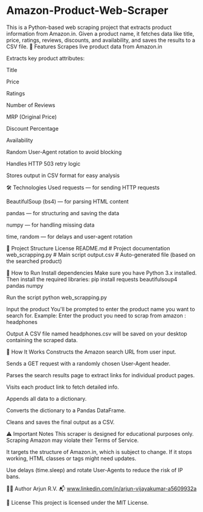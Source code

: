 # Amazon-Product-Web-Scraper
This is a Python-based web scraping project that extracts product information from Amazon.in. Given a product name, it fetches data like title, price, ratings, reviews, discounts, and availability, and saves the results to a CSV file.
📌 Features
Scrapes live product data from Amazon.in

Extracts key product attributes:

Title

Price

Ratings

Number of Reviews

MRP (Original Price)

Discount Percentage

Availability

Random User-Agent rotation to avoid blocking

Handles HTTP 503 retry logic

Stores output in CSV format for easy analysis

🛠️ Technologies Used
requests — for sending HTTP requests

BeautifulSoup (bs4) — for parsing HTML content

pandas — for structuring and saving the data

numpy — for handling missing data

time, random — for delays and user-agent rotation

📁 Project Structure
License 
README.md               # Project documentation
web_scrapping.py        # Main script
output.csv              # Auto-generated file (based on the searched product)

🚀 How to Run
Install dependencies
Make sure you have Python 3.x installed. Then install the required libraries:
pip install requests beautifulsoup4 pandas numpy

Run the script
python web_scrapping.py

Input the product
You'll be prompted to enter the product name you want to search for. Example:
Enter the product you need to scrap from amazon : headphones

Output
A CSV file named headphones.csv will be saved on your desktop containing the scraped data.

🧠 How It Works
Constructs the Amazon search URL from user input.

Sends a GET request with a randomly chosen User-Agent header.

Parses the search results page to extract links for individual product pages.

Visits each product link to fetch detailed info.

Appends all data to a dictionary.

Converts the dictionary to a Pandas DataFrame.

Cleans and saves the final output as a CSV.

⚠️ Important Notes
This scraper is designed for educational purposes only. Scraping Amazon may violate their Terms of Service.

It targets the structure of Amazon.in, which is subject to change. If it stops working, HTML classes or tags might need updates.

Use delays (time.sleep) and rotate User-Agents to reduce the risk of IP bans.

👨‍💻 Author
Arjun R.V.
📬 www.linkedin.com/in/arjun-vijayakumar-a5609932a

📜 License
This project is licensed under the MIT License.

